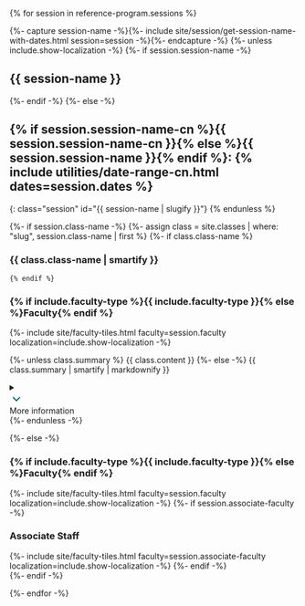 {% for session in reference-program.sessions %}

{%- capture session-name -%}{%- include site/session/get-session-name-with-dates.html session=session -%}{%- endcapture -%}
{%- unless include.show-localization -%}
    {%- if session.session-name -%}
    <h2 class="session" id="{{ session-name | slugify }}">{{ session-name }}</h2>
    {%- endif -%}
{%- else -%}
## {% if session.session-name-cn %}{{ session.session-name-cn }}{% else %}{{ session.session-name }}{% endif %}: {% include utilities/date-range-cn.html dates=session.dates %}
{: class="session" id="{{ session-name | slugify }}"}
{% endunless %}

{%- if session.class-name -%}
    {%- assign class = site.classes | where: "slug", session.class-name | first %}
    {%- if class.class-name %}
### {{ class.class-name | smartify }}
    {% endif %}

<div class="tiles inside-brochure class">
    <h3>{% if include.faculty-type %}{{ include.faculty-type }}{% else %}Faculty{% endif %}</h3>
    {%- include site/faculty-tiles.html faculty=session.faculty localization=include.show-localization -%}
</div>

{%- unless class.summary %}
{{ class.content }}
{%- else -%}
{{ class.summary | smartify | markdownify }}
<details>
    <summary>
        <div class="summary-chevron-up"><svg xmlns="http://www.w3.org/2000/svg" width="24" height="24" viewBox="0 0 24 24" fill="none" stroke="#025E73" stroke-width="2" stroke-linecap="cap" stroke-linejoin="cap" class="feather feather-chevron-down"><polyline points="6 9 12 15 18 9"></polyline></svg></div>
        <span class="summary-title">More information</span>
    </summary>
    <div class="summary-chevron-down"><svg xmlns="http://www.w3.org/2000/svg" width="24" height="24" viewBox="0 0 24 24" fill="none" stroke="#025E73" stroke-width="2" stroke-linecap="round" stroke-linejoin="round" class="feather feather-chevron-up"><polyline points="18 15 12 9 6 15"></polyline></svg></div>
    <section class="details-content" markdown="1">{{ class.content }}</section>
</details>
{%- endunless -%}

{%- else -%}
<div class="tiles inside-brochure">
    <h3>{% if include.faculty-type %}{{ include.faculty-type }}{% else %}Faculty{% endif %}</h3>
    {%- include site/faculty-tiles.html faculty=session.faculty localization=include.show-localization -%}
    {%- if session.associate-faculty -%}
    <h3>Associate Staff</h3>
    {%- include site/faculty-tiles.html faculty=session.associate-faculty localization=include.show-localization -%}
    {%- endif -%}
</div>
{%- endif -%}

{%- endfor -%}
